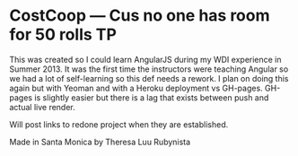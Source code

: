# CostCoop — Cus no one has room for 50 rolls TP

This was created so I could learn AngularJS during my WDI experience in Summer 2013.  It was the first time the instructors were teaching Angular so we had a lot of self-learning so this def needs a rework.  I plan on doing this again but with Yeoman and with a Heroku deployment vs GH-pages.  GH-pages is slightly easier but there is a lag that exists between push and actual live render. 

Will post links to redone project when they are established.


Made in Santa Monica by Theresa Luu 
Rubynista
